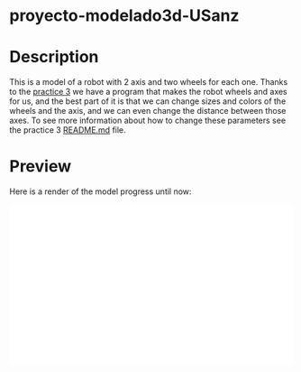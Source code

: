 # proyecto-modelado3d-USanz

# Description
This is a model of a robot with 2 axis and two wheels for each one.
Thanks to the [practice 3](https://github.com/clases-julio/p3-pythonscripting-USanz) we have a program that makes the robot wheels and axes for us, and the best part of it is that we can change sizes and colors of the wheels and the axis, and we can even change the distance between those axes.
To see more information about how to change these parameters see the practice 3 [README.md](https://github.com/clases-julio/p3-pythonscripting-USanz#readme) file.


# Preview
Here is a render of the model progress until now:

![render_progress_gif](Renders/progress.gif)
